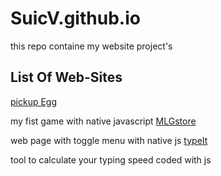 # SuicV.github.io
this repo containe my website project's 

## List Of Web-Sites

[pickup Egg](https://suicv.github.io/pickup%20egg/index.html)

my fist game with native javascript
[MLGstore](https://suicv.github.io/MLGstore)

web page with toggle menu with native js 
[typeIt](https://suicv.github.io/Type%20it)

tool to calculate your typing speed coded with js 
